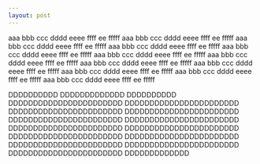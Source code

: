 ```yaml
---
layout: post
---
```


aaa bbb ccc dddd eeee ffff ee fffff  aaa bbb ccc dddd eeee ffff ee fffff aaa bbb ccc dddd eeee ffff ee fffff aaa bbb ccc dddd eeee ffff ee fffff  aaa bbb ccc dddd eeee ffff ee fffff aaa bbb ccc dddd eeee ffff ee fffff aaa bbb ccc dddd eeee ffff ee fffff  aaa bbb ccc dddd eeee ffff ee fffff aaa bbb ccc dddd eeee ffff ee fffff aaa bbb ccc dddd eeee ffff ee fffff  aaa bbb ccc dddd eeee ffff ee fffff aaa bbb ccc dddd eeee ffff ee fffff


DDDDDDDDDD DDDDDDDDDDDDD DDDDDDDDDD DDDDDDDDDDDDDDDDDDDDDDD DDDDDDDDDDDDDDDDDDDDDDD DDDDDDDDDDDDDDDDDDDDDDD DDDDDDDDDDDDDDDDDDDDDDD DDDDDDDDDDDDDDDDDDDDDDD DDDDDDDDDDDDDDDDDDDDDDD DDDDDDDDDDDDDDDDDDDDDDD DDDDDDDDDDDDDDDDDDDDDDD DDDDDDDDDDDDDDDDDDDDDDD DDDDDDDDDDDDDDDDDDDDDDD DDDDDDDDDDDDDDDDDDDDDDD DDDDDDDDDDDDDDDDDDDDDDD DDDDDDDDDDDDDDDDDDDDDDD DDDDDDDDDDDDD
